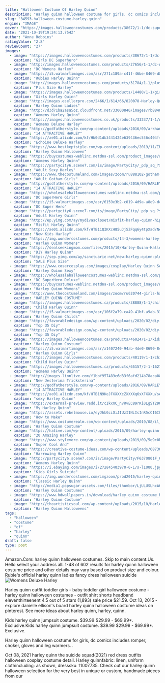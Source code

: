 ```yaml
---
title: "Halloween Costume Of Harley Quinn"
description: "Harley quinn halloween costume for girls, dc comics includes romper, choker, gloves and leg warmers"
slug: "34593-halloween-costume-harley-quinn"
engine: "IMAGE"
cover: "https://images.halloweencostumes.com/products/38672/1-1/dc-superhero-girls-deluxe-harley-quinn-costume.jpg"
date: "2021-10-19T19:24:13.754Z"
author: "Anne Robbins"
ratingValue: "2.8"
reviewCount: "27"
images:
  - image: "https://images.halloweencostumes.com/products/38672/1-1/dc-superhero-girls-deluxe-harley-quinn-costume.jpg"
    caption: "Girls DC Superhero"
  - image: "http://images.halloweencostumes.com/products/27656/1-1/dc-womens-harley-quinn-costume.jpg"
    caption: "DC Womens Harley"
  - image: "https://i5.walmartimages.com/asr/271c189a-c41f-46be-8469-d86a10fabbbf.7a3706f72a87f000dc7df9a184906561.jpeg"
    caption: "Rubies Harley Quinn"
  - image: "http://images.halloweencostumes.com/products/31784/1-1/plus-size-harley-quinn-costume.jpg"
    caption: "Plus Size Harley"
  - image: "https://images.halloweencostumes.com/products/14480/1-1/girls-harley-quinn-tutu-costume.jpg"
    caption: "Girls Harley Quinn"
  - image: "http://images.esellerpro.com/2466/I/614/66/820078-Harley-Quinn-Adult-Costume-LA-R2.jpg"
    caption: "Harley Quinn Ladies"
  - image: "http://d3d71ba2asa5oz.cloudfront.net/33000840/images/rb884837__1.jpg"
    caption: "Womens Harley Quinn"
  - image: "https://images.halloweencostumes.co.uk/products/33237/1-1/womens-deluxe-harley-quinn-jumpsuit-costume.jpg"
    caption: "Womens Deluxe Harley"
  - image: "http://godfatherstyle.com/wp-content/uploads/2016/09/arkham-asylum-harley-quinn-costume.jpg"
    caption: "14 ATTRACTIVE HARLEY"
  - image: "https://ae01.alicdn.com/kf/Hb0d1db3441424e639436ec556c404f4bw/Echoine-Deluxe-Harley-Quinn-Costume-Cosplay-Adult-Halloween-Costume-For-Women-Superhero-Costume-For-Adult-Carnival.jpg_q50.jpg"
    caption: "Echoine Deluxe Harley"
  - image: "https://www.bestkeptstyle.com/wp-content/uploads/2019/11/IMG_1283-1-1900x2850.jpg"
    caption: "Harley Quinn Halloween"
  - image: "https://buycostumes-weblinc.netdna-ssl.com/product_images/adult-harley-quinn-dress/5b52126369702d0b4f000fc0/original.jpg?c=1532105315"
    caption: "Womens Harley Quinn"
  - image: "https://partycity6.scene7.com/is/image/PartyCity/_pdp_sq_?$_1000x1000_$&$product=PartyCity/P592659"
    caption: "Adult Sexy Harley"
  - image: "https://www.thecostumeland.com/images/zoom/ru888102-gotham-girls-dc-comics-harley-quinn-women-halloween-costumes.jpg"
    caption: "Adult Gotham Girls"
  - image: "http://godfatherstyle.com/wp-content/uploads/2016/09/HARLEY-COSTUMES-....jpg"
    caption: "14 ATTRACTIVE HARLEY"
  - image: "https://wholesalehalloweencostumes-weblinc.netdna-ssl.com/product_images/dc-superhero-girls-harley-quinn-wig/5775fa3369702d5773000b28/original.jpg?c=1469786238"
    caption: "DC SuperHero Girls"
  - image: "https://i5.walmartimages.com/asr/6159e3b2-c019-4d9a-a8e9-dc8f3392716c_1.4b37884424aa16d7df090ea85d561405.jpeg?odnWidth=1000&odnHeight=1000&odnBg=ffffff"
    caption: "DC Super Hero"
  - image: "https://partycity6.scene7.com/is/image/PartyCity/_pdp_sq_?$_1000x1000_$&$product=PartyCity/752693_01"
    caption: "Adult Harley Quinn"
  - image: "http://ep.yimg.com/ay/mydivascloset/misfit-harley-quinn-hipster-costume-2.jpg"
    caption: "Misfit Harley Quinn"
  - image: "https://ae01.alicdn.com/kf/HTB11QIKXcH85uJjSZFqq6y4tpXad/New-Kids-Harley-Quinn-Halloween-Costumes-Girls-Clothing-Suicide-Squad-Children-Jacket-Cosplay-Suit-3-pcs.jpg"
    caption: "New Kids Harley"
  - image: "https://img.wondercostumes.com/products/14-3/womens-harley-quinn-costume.jpg"
    caption: "Harley Quinn Womens"
  - image: "https://dealseekingmom.com/files/2015/10/Harley-Quinn-Halloween-Costume.jpg"
    caption: "DIY Harley Quinn"
  - image: "https://sep.yimg.com/ay/sanctuarie-net/new-harley-quinn-plus-size-supersize-costume-0x-1x-2x-3x-4x-5x-6x-7x-8x-46.jpg"
    caption: "SALE Plus Size"
  - image: "https://www.cosercosplay.com/images/cosplay/Harley Quinn Sexy Halloween Costumes For Women 15112098 (2)_01.jpg"
    caption: "Harley Quinn Sexy"
  - image: "https://wholesalehalloweencostumes-weblinc.netdna-ssl.com/product_images/dc-superhero-deluxe-harley-quinn-girls-costume/57ad97ff69702d0492008800/original.jpg?c=1471340395"
    caption: "DC SuperHero Deluxe"
  - image: "https://buycostumes-weblinc.netdna-ssl.com/product_images/womens-harley-quinn-costume/5ae9e98d69702d22b801017f/original.jpg?c=1525479017"
    caption: "Harley Quinn Womens"
  - image: "http://www.thecostumeland.com/images/zoom/ru620744-girls-harley-quinn-halloween-costumes.jpg"
    caption: "HARLEY QUINN COSTUME"
  - image: "https://images.halloweencostumes.ca/products/38888/1-1/child-harley-quinn-jumpsuit-costume.jpg"
    caption: "Child Harley Quinn"
  - image: "https://i5.walmartimages.com/asr/106f2a79-ca49-41bf-a9ab-33a8158836cd_1.29f7febe1fedc77424049ffd8bf8355d.jpeg"
    caption: "Harley Quinn Childs"
  - image: "https://favorabledesign.com/wp-content/uploads/2020/02/diy-harley-quinn-costume-for-kids-unique-pin-on-costume-of-diy-harley-quinn-costume-for-kids-scaled.jpg"
    caption: "Top 35 Diy"
  - image: "https://favorabledesign.com/wp-content/uploads/2020/02/diy-harley-quinn-costume-for-kids-best-of-pin-on-halloween-of-diy-harley-quinn-costume-for-kids.jpg"
    caption: "Top 35 Diy"
  - image: "https://images.halloweencostumes.ca/products/46024/1-1/kids-harley-quinn-costume.jpg"
    caption: "Harley Quinn Costume"
  - image: "https://i5.walmartimages.com/asr/a1407240-94ab-4de0-8690-8cabeec064cb_1.3eb16e3638b323b03e512cf312e53b7c.jpeg"
    caption: "Harley Quinn Girls"
  - image: "https://images.halloweencostumes.com/products/40119/1-1/child-harley-quinn-costume.jpg"
    caption: "Child Harley Quinn"
  - image: "https://images.halloweencostumes.ca/products/65157/2-1-162764/womens-harley-quinn-gold-overalls-costume-alt-7-upd.png"
    caption: "Womens Harley Quinn"
  - image: "http://images.linnlive.com/f1bbf957489c6d33f6afd214b78aca08/e7dc9e75-1c52-4855-b8a9-2bcac5f86032.jpg"
    caption: "New Jesterina Tricksterina"
  - image: "http://godfatherstyle.com/wp-content/uploads/2016/09/HARLEY-QUINN.jpg"
    caption: "14 ATTRACTIVE HARLEY"
  - image: "https://ae01.alicdn.com/kf/HTB1N9KeJFXXXXcZXXXXq6xXFXXXu/sexy-Harley-Quinn-Costume-adult-cosplay-halloween-costumes-for-women-Clown-fancy-dress-superhero-party-plus.jpg"
    caption: "sexy Harley Quinn"
  - image: "https://external-preview.redd.it/cIkxmC_nvRvEC89rKi0LgST29Q6vtMYoQubfeVgJclU.jpg?auto=webp&s=34b6485bff96e70d43bfb197bd10c9a3414c9850"
    caption: "My Harley Quinn"
  - image: "https://assets.rebelmouse.io/eyJhbGciOiJIUzI1NiIsInR5cCI6IkpXVCJ9.eyJpbWFnZSI6Imh0dHBzOi8vd3d3LmJyaXQuY28vbWVkaWEtbGlicmFyeS9leUpoYkdjaU9pSklVekkxTmlJc0luUjVjQ0k2SWtwWFZDSjkuZXlKcGJXRm5aU0k2SW1oMGRIQnpPaTh2WVhOelpYUnpMbkppYkM1dGN5OHlNVFl4TVRrMU1pOXZjbWxuYVc0dWFuQm5JaXdpWlhod2FYSmxjMTloZENJNk1UWTBOek0yTURVd04zMC5EbTRsS0RpMExuMEUtZjRwbVlwS2RXYVl3MFZQOE5maC1ZWV9fMGJlTV9ZL2ltYWdlLmpwZz93aWR0aD05ODAiLCJleHBpcmVzX2F0IjoxNjIwOTM0MTY0fQ.2omJQeX5wls9P5NfeQzQFIVtouBbb0RKnBWZuPGNGsQ/img.jpg?width=2000&height=2000"
    caption: "How to Make"
  - image: "https://www.costumerealm.com/wp-content/uploads/2019/08/il_794xN.1047467830_pkoa-1.jpg"
    caption: "Harley Quinn Costume"
  - image: "https://hative.com/wp-content/uploads/2016/09/harley-quinn-costumes/12-harley-quinn-costume-halloween.jpg"
    caption: "20 Amazing Harley"
  - image: "https://www.stylevore.com/wp-content/uploads/2019/09/5e9c0b399e809b91629902fbbb2c2f3f.jpg"
    caption: "Super Cool And"
  - image: "https://creative-costume-ideas.com/wp-content/uploads/6873035076_661cba88a0_h.jpg"
    caption: "Harrowing Harley Quinn"
  - image: "http://partycity6.scene7.com/is/image/PartyCity/F6370801F_03_full?scl=1"
    caption: "Womens Harley Quinn"
  - image: "https://i.ebayimg.com/images/i/272845403970-0-1/s-l1000.jpg"
    caption: "Kids Girls Suicide"
  - image: "https://img.wondercostumes.com/imgzoom/prod2015/harley-quinn-costume.jpg"
    caption: "Classic Harley Quinn"
  - image: "http://media1.popsugar-assets.com/files/thumbor/LjULUSLhcAOBoG9xQXb5QBR7aks/fit-in/1024x1024/filters:format_auto-!!-:strip_icc-!!-/2016/08/31/035/n/1922507/03748404_17b1a7df_13671089_191487167932210_34220768_n/i/Harley-Quinn-Costumes.jpg"
    caption: "Harley Quinn Costumes"
  - image: "https://www.hdwallpapers.in/download/harley_quinn_costume_hd_halloween_costume-HD.jpg"
    caption: "Harley Quinn Costume"
  - image: "http://theartisticsoul.com/wp-content/uploads/2015/10/Harley-Quinn-Top-Halloween-Costume.jpg"
    caption: "Harley Quinn Halloweens"
tags:
  - "halloween"
  - "costume"
  - "of"
  - "harley"
  - "quinn"
draft: false
type: post
---
```


Amazon.Com: harley quinn halloween costumes. Skip to main content.Us. Hello select your address all. 1-48 of 602 results for harley quinn halloween costume price and other details may vary based on product size and colour. Rubie's official harley quinn ladies fancy dress halloween suicide
![Womens Deluxe Harley](https://images.halloweencostumes.co.uk/products/33237/1-1/womens-deluxe-harley-quinn-jumpsuit-costume.jpg "Womens Deluxe Harley")

Harley quinn outfit toddler girls - baby toddler girl halloween costume - harley quinn halloween costumes - outfit shirt shorts headband eleventhirteenent 4.5 out of 5 stars (1,893) sale price $21.59. Oct 13, 2015 - explore danielle ellison&#39;s board harley quinn halloween costume ideas on pinterest. See more ideas about harley quinn, harley, quinn.
<!--inArticleAds-->

<!--galleryOne-->

Kids harley quinn jumpsuit costume. $39.99 $29.99 - $69.99*. Exclusive.Kids harley quinn jumpsuit costume. $39.99 $29.99 - $69.99*. Exclusive.
<!--inArticleAds-->

<!--galleryTwo-->

Harley quinn halloween costume for girls, dc comics includes romper, choker, gloves and leg warmers. .
<!--galleryThree-->

Oct 08, 2021 harley quinn the suicide squad(2021) red dress outfits halloween cosplay costume detail. Harley quinnfabric: linen, uniform clothincluding: as shown, dresssku: 11007735. Check out our harley quinn halloween selection for the very best in unique or custom, handmade pieces from our
